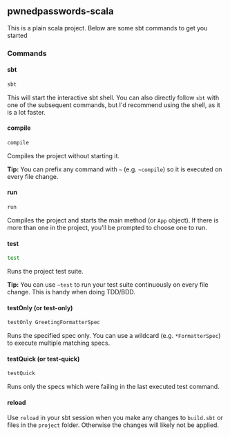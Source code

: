 ## pwnedpasswords-scala

This is a plain scala project. Below are some sbt commands to get you started

### Commands

#### sbt

  ```bash
  sbt
  ```

This will start the interactive sbt shell. You can also directly follow `sbt` with one of the subsequent commands, but
I'd recommend using the shell, as it is a lot faster.


#### compile

  ```bash
  compile
  ```

Compiles the project without starting it. 

**Tip:** You can prefix any command with `~` (e.g. `~compile`) so it is executed on every file change.


#### run

  ```bash
  run
  ```

Compiles the project and starts the main method (or `App` object). If there is more than one in the project, you'll
be prompted to choose one to run.


#### test

  ```bash
  test
  ```

Runs the project test suite.

**Tip:** You can use `~test` to run your test suite continuously on every file change. This is handy when doing TDD/BDD.


#### testOnly (or test-only)

  ```bash
  testOnly GreetingFormatterSpec
  ```

Runs the specified spec only. You can use a wildcard (e.g. `*FormatterSpec`) to execute multiple matching specs.


#### testQuick (or test-quick)

  ```bash
  testQuick
  ```

Runs only the specs which were failing in the last executed test command.


#### reload

Use `reload` in your sbt session when you make any changes to `build.sbt` 
or files in the `project` folder. Otherwise the changes will likely not be applied.
